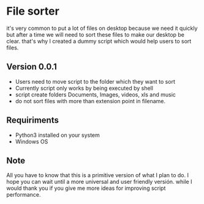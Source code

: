 # File sorter
it's very common to put a lot of files on desktop because we need it quickly but after a time we will need to sort these files to make our desktop be clear. that's why I created a dummy script which would help users to sort files.

## Version 0.0.1
- Users need to move script to the folder which they want to sort
- Currently script only works by being executed by shell
- script create folders Documents, Images, videos, xls and music
- do not sort files with more than extension point in filename.

## Requiriments
- Python3 installed on your system 
- Windows OS

## Note
All you have to know that this is a primitive version of what I plan to do. I hope you can wait until a more universal and user friendly versión. while I would thank you if you give me more ideas for improving script performance.
